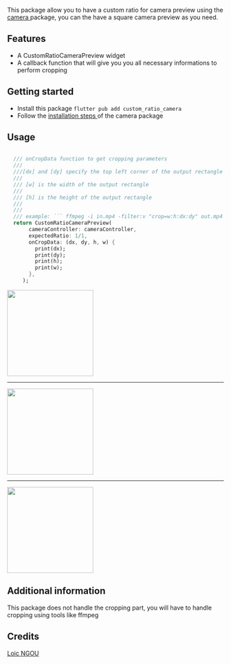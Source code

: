 <!--
This README describes the package. If you publish this package to pub.dev,
this README's contents appear on the landing page for your package.

For information about how to write a good package README, see the guide for
[writing package pages](https://dart.dev/guides/libraries/writing-package-pages).

For general information about developing packages, see the Dart guide for
[creating packages](https://dart.dev/guides/libraries/create-library-packages)
and the Flutter guide for
[developing packages and plugins](https://flutter.dev/developing-packages).
-->

This package allow you to have a custom ratio for camera preview using the <a href="https://pub.dev/packages/camera">  camera </a> package, you can the have a square camera preview as you need.

## Features

- A CustomRatioCameraPreview widget
- A callback function that will give you you all necessary informations to perform cropping

## Getting started
- Install this package  ` flutter pub add custom_ratio_camera `
- Follow the <a href="https://pub.dev/packages/camera"> installation steps </a> of the camera package

## Usage



```dart

  /// onCropData function to get cropping parameters
  ///
  ///[dx] and [dy] specify the top left corner of the output rectangle
  ///
  /// [w] is the width of the output rectangle
  ///
  /// [h] is the height of the output rectangle
  ///
  ///
  /// example: ``` ffmpeg -i in.mp4 -filter:v "crop=w:h:dx:dy" out.mp4 ```
  return CustomRatioCameraPreview(
       cameraController: cameraController,
       expectedRatio: 1/1,
       onCropData: (dx, dy, h, w) {
         print(dx);
         print(dy);
         print(h);
         print(w);
       },
     );
```

<div style="position:center">
    <img src='https://github.com/loicgeek/custom_ratio_camera/raw/main/imgs/1_1.jpg' width="200">
    <hr>
    <img src='https://github.com/loicgeek/custom_ratio_camera/raw/main/imgs/9_16.jpg' width="200">
    <hr>
    <img src='https://github.com/loicgeek/custom_ratio_camera/raw/main/imgs/16_9.jpg' width="200">
   

## Additional information

This package does not handle the cropping part, you will have to handle cropping using tools like ffmpeg


## Credits

<a href="https://github.com/loicgeek">Loic NGOU </a>